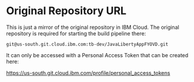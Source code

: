 # Original Repository URL

This is just a mirror of the original repository in IBM Cloud. 
The original repository is required for starting the build pipeline there:
```
git@us-south.git.cloud.ibm.com:tb-dev/JavaLibertyAppFYOVD.git
```
It can only be accessed with a Personal Access Token that can be created here:

<https://us-south.git.cloud.ibm.com/profile/personal_access_tokens>
